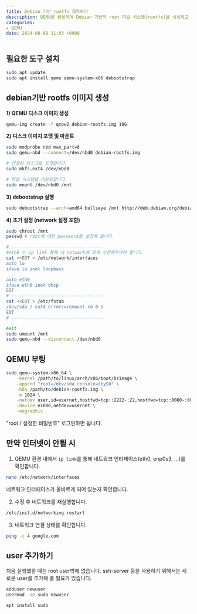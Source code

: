 ```yaml
---
title: Debian 기반 rootfs 제작하기
description: QEMU를 활용하여 Debian 기반의 root 파일 시스템(rootfs)을 생성하고 부팅하는 방법을 단계별로 설명합니다.
categories:
- QEMU
date: 2024-08-08 11:03 +0900
---
```

## 필요한 도구 설치
```bash
sudo apt update
sudo apt install qemu qemu-system-x86 debootstrap
```

## debian기반 rootfs 이미지 생성

**1) QEMU 디스크 이미지 생성**

```bash
qemu-img create -f qcow2 debian-rootfs.img 10G
```

**2) 디스크 이미지 포맷 및 마운트**

```bash
sudo modprobe nbd max_part=8
sudo qemu-nbd --connect=/dev/nbd0 debian-rootfs.img

# 연결된 디스크를 포맷합니다.
sudo mkfs.ext4 /dev/nbd0

# 파일 시스템을 마운트합니다.
sudo mount /dev/nbd0 /mnt
```

**3) debootstrap 실행**

```bash
sudo debootstrap --arch=amd64 bullseye /mnt http://deb.debian.org/debian
```

**4) 초기 설정 (network 설정 포함)**

```bash
sudo chroot /mnt
passwd # root에 대한 password를 설정해 줍니다.

# -----------------------------------
#eth0 는 ip link 통해 내 network에 맞게 수정해주어야 합니다.
cat <<EOT > /etc/network/interfaces
auto lo
iface lo inet loopback

auto eth0
iface eth0 inet dhcp
EOT
# -----------------------------------
cat <<EOT > /etc/fstab
/dev/sda / ext4 errors=remount-ro 0 1
EOT
# -----------------------------------

exit
sudo umount /mnt
sudo qemu-nbd --disconnect /dev/nbd0
```

## QEMU 부팅
```bash
sudo qemu-system-x86_64 \
    -kernel /path/to/linux/arch/x86/boot/bzImage \
    -append "root=/dev/sda console=ttyS0" \
    -hda /path/to/debian-rootfs.img \
    -m 1024 \
    -netdev user,id=usernet,hostfwd=tcp::2222-:22,hostfwd=tcp::8080-:80 \
    -device e1000,netdev=usernet \
    -nographic
```
"root / 설정한 비밀번호" 로그인하면 됩니다.

## 만약 인터넷이 안될 시
1. QEMU 환경 내에서 `ip link`를 통해 네트워크 인터페이스(eth0, enp0s3, ...)를 확인합니다.
```bash
nano /etc/network/interfaces
```
네트워크 인터페이스가 올바르게 되어 있는지 확인합니다.

2. 수정 후 네트워크를 재실행합니다.
```bash
/etc/init.d/networking restart
```

3. 네트워크 연결 상태를 확인합니다.
```bash
ping -c 4 google.com
```

## user 추가하기
처음 실행했을 때는 root user밖에 없습니다. ssh-server 등을 사용하기 위해서는 새로운 user를 추가해 줄 필요가 있습니다.
```bash
adduser newuser
usermod -aG sudo newuser

apt install sudo
```





